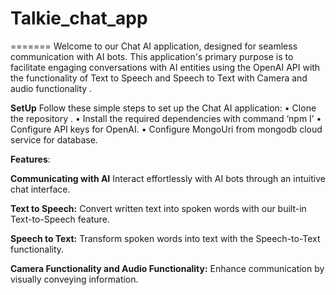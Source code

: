 
# Talkie_chat_app
=======
Welcome to our Chat AI application, designed for seamless communication with AI bots. This application's primary purpose is to facilitate engaging conversations with AI entities using the OpenAI API with the functionality of Text to Speech and Speech to Text with Camera and audio functionality .


**SetUp**
Follow these simple steps to set up the Chat AI application:
•	Clone the repository .
•	Install the required dependencies with command
‘npm I’
•	Configure API keys for OpenAI.
•	Configure MongoUri from mongodb cloud service for database.



**Features**:



**Communicating with AI**
Interact effortlessly with AI bots through an intuitive chat interface.

**Text to Speech:**
Convert written text into spoken words with our built-in Text-to-Speech feature.

**Speech to Text:**
Transform spoken words into text with the Speech-to-Text functionality.


**Camera Functionality and Audio Functionality:**
Enhance communication by visually conveying information.



